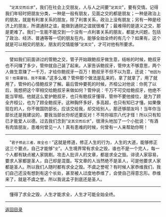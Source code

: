 &emsp;“``定其交而后求``”，我们在社会上交朋友，人与人之间要“``定其交``”，要有交情。记得我们年轻时把朋友分类，一种是一般有朋友，见面之交的都是朋友；一种是政治上的朋友，就是有利害关系的朋友，除了利害关系，政治上没有朋友；另有一种是经济上的朋友，所谓通财之谊，能做到通财之谊就很难了；最难得的是道义之交，那是更难了。我们一生能不能交到一个没有一点利害关系的朋友，都是大问题，包括了政治、经济、普通等等一切的朋友在内，能够全始全终的有几个？如果有，这个就是可以相交的朋友。朋友的交情能够“``定其交``”，才可对他有所要求。
___
&emsp;譬如我们前面讲过的管鲍之交，管子开始跟鲍叔牙做生意，结帐的时候，鲍叔牙也不问赚了多少，管仲就自己装了起来。人家告诉鲍叔牙，管仲太不够意思，两个人做生意赚了一千万，才给你鲍叔牙一百万！鲍叔牙不但不以为意，还说：“``他因为穷！他需要钱，我不需要。``”这多么难？管仲那个做法是乱来的，拿了就拿了，用了就用了，管仲的心情鲍叔牙了解。最后管仲要死的时候，齐桓公对他说：你死了以后，我想把这个宰相交给鲍叔牙来做如何？管仲说：千万不可交给鲍叔牙，他绝不能当宰相。他就这么爱护鲍叔牙，也只有鲍叔牙懂得，管仲不要他接位，是为了顾全齐桓公，也为了顾全鲍叔牙。这种胸怀多好，多高超，也只有知已才懂。如果像现在的人，你不做国防部长，应该交给我，却交给别人，那还够朋友吗！当年你当部长还是我建议的，要我当部长你却还要反对！不骂你祖宗八代才怪！所以只有知已才能爱人以德。过去我们念到“``定其交而后求``”，很滑头地加了一个小批说：“有酒有肉皆朋友，患难何曾见一人！真有患难的时候，何曾有一人来帮助你啊！
___
&emsp;“``君子修此三者，故全也！``”这就是修道，修正人生的行为，人生的大道，能够修正这三个要点，自己才能够“``全``”。人生境界常有求全之毁，谁也不是一个完人，每一个人都有缺点被人家挑剔。攻击人批评人的文章，都是求全之毁。诽谤人家容易，要求人家都是圣人，自己却是混蛋。写文章的人当然绝不是圣人，可是他要求人家都是圣人。所以我们人随时都有求全之毁。不虞之誉呢？有时候人家恭维我们，我们自己还没有想到有这个长处，甚至被人过度地恭维了，会使自己得意忘形。恭维来了，就是不虞之誉。所以我说孟子到底还是圣人。
___
&emsp;懂得了求全之毁，人生才能求全，人生才可能全始全终。
___
[返回目录](../../master/README.md#目录)
